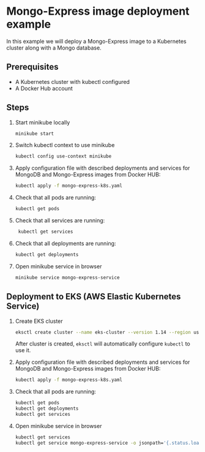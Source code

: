 # Mongo-Express image deployment example

In this example we will deploy a Mongo-Express image to a Kubernetes cluster along with a Mongo database.

## Prerequisites

* A Kubernetes cluster with kubectl configured
* A Docker Hub account

## Steps

1. Start minikube locally

    ```bash
    minikube start
    ```
   
2. Switch kubectl context to use minikube

    ```bash
    kubectl config use-context minikube
    ```

3. Apply configuration file with described deployments and services for MongoDB and Mongo-Express images from Docker HUB:

    ```bash
   kubectl apply -f mongo-express-k8s.yaml
   ```
   
4. Check that all pods are running:

    ```bash
    kubectl get pods
    ```
   
5. Check that all services are running:

   ```bash
    kubectl get services
    ```
   
6. Check that all deployments are running:

    ```bash
    kubectl get deployments
    ```

7. Open minikube service in browser

    ```bash
    minikube service mongo-express-service
    ```

## Deployment to EKS (AWS Elastic Kubernetes Service)

1. Create EKS cluster

    ```bash
    eksctl create cluster --name eks-cluster --version 1.14 --region us-east-1 --nodegroup-name standard-workers --node-type t2.micro --nodes 3 --nodes-min 1 --nodes-max 4
    ```
   After cluster is created, `eksctl` will automatically configure `kubectl` to use it.

2. Apply configuration file with described deployments and services for MongoDB and Mongo-Express images from Docker HUB:

    ```bash
   kubectl apply -f mongo-express-k8s.yaml
   ```
   
3. Check that all pods are running:

    ```bash
    kubectl get pods
    kubectl get deployments
    kubectl get services
    ```
   
4. Open minikube service in browser

    ```bash
    kubectl get services
    kubectl get service mongo-express-service -o jsonpath='{.status.loadBalancer.ingress[0].hostname}'
    ```

